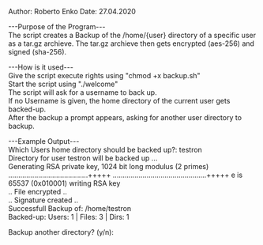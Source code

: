 Author: Roberto Enko
Date: 27.04.2020

---Purpose of the Program---  
The script creates a Backup of the /home/{user} directory of a specific user as a tar.gz archieve.
The tar.gz archieve then gets encrypted (aes-256) and signed (sha-256).


---How is it used---  
Give the script execute rights using "chmod +x backup.sh"  
Start the script using "./welcome"  
The script will ask for a username to back up.  
If no Username is given, the home directory of the current user gets backed-up.  
After the backup a prompt appears, asking for another user directory to backup.  

---Example Output---  
Which Users home directory should be backed up?: testron  
Directory for user testron will be backed up ...  
Generating RSA private key, 1024 bit long modulus (2 primes)
........................................+++++
...............................................+++++
e is 65537 (0x010001)
writing RSA key  
.. File encrypted ..  
.. Signature created ..  
Successfull Backup of: /home/testron  
Backed-up: Users: 1  | Files: 3  | Dirs: 1  

Backup another directory? (y/n):

